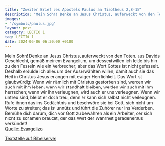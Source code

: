 ```yaml
---
title: "Zweiter Brief des Apostels Paulus an Timotheus 2,8-15"
description: "Mein Sohn! Denke an Jesus Christus, auferweckt von den Toten, aus Davids Geschlecht, gemäß meinem Evangelium, um dessentwillen ich leide bis hin zu den Fesseln wie ein Verbrecher; aber das Wort Gottes ist nicht gefesselt. Deshalb erdulde ich alles um der Auserwählten willen, dami...."
images:
- "/symbols/paulus.jpg"
layout: post
category: LECTIO 1
tag: LECTIO 1
date: 2024-06-06 06:30:00 +0100
---
```

Mein Sohn! Denke an Jesus Christus, auferweckt von den Toten, aus Davids Geschlecht, gemäß meinem Evangelium,
um dessentwillen ich leide bis hin zu den Fesseln wie ein Verbrecher; aber das Wort Gottes ist nicht gefesselt.
Deshalb erdulde ich alles um der Auserwählten willen, damit auch sie das Heil in Christus Jesus erlangen mit ewiger Herrlichkeit.<!--more-->
Das Wort ist glaubwürdig: Wenn wir nämlich mit Christus gestorben sind, werden wir auch mit ihm leben;
wenn wir standhaft bleiben, werden wir auch mit ihm herrschen; wenn wir ihn verleugnen, wird auch er uns verleugnen.
Wenn wir untreu sind, bleibt er doch treu, denn er kann sich selbst nicht verleugnen.
Rufe ihnen das ins Gedächtnis und beschwöre sie bei Gott, sich nicht um Worte zu streiten; das ist unnütz und führt die Zuhörer nur ins Verderben.
Bemühe dich darum, dich vor Gott zu bewähren als ein Arbeiter, der sich nicht zu schämen braucht, der das Wort der Wahrheit geradeheraus verkündet!<br>
[Quelle: Evangelizo](https://evangeliumtagfuertag.org/DE/gospel)

[Textstelle auf Bibelserver](https://www.bibleserver.com/EU/2.Timotheus2,8-15)
